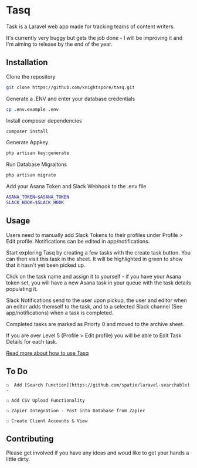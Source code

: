 # Tasq

Task is a Laravel web app made for tracking teams of content writers. 

It's currently very buggy but gets the job done - I will be improving it and I'm aiming to release by the end of the year. 

## Installation

Clone the repository

```bash
git clone https://github.com/knightspore/tasq.git
```

Generate a .ENV and enter your database credentials
```bash
cp .env.example .env
```

Install composer dependencies
```bash
composer install
```

Generate Appkey
```bash
php artisan key:generate
```

Run Database Migraitons
```bash
php artisan migrate
```

Add your Asana Token and Slack Webhook to the .env file
```bash
ASANA_TOKEN=$ASANA_TOKEN
SLACK_HOOK=$SLACK_HOOK
```

## Usage

Users need to manually add Slack Tokens to their profiles under Profile > Edit profile. Notifications can be edited in app/notifications.

Start exploring Tasq by creating a few tasks with the create task button. You can then visit this task in the sheet. It will be highlighted in green to show that it hasn't yet been picked up. 

Click on the task name and assign it to yourself - if you have your Asana token set, you will have a new Asana task in your queue with the task details populating it.

Slack Notifications send to the user upon pickup, the user and editor when an editor adds themself to the task, and to a selected Slack channel (See app/notifications) when a task is completed.

Completed tasks are marked as Priorty 0 and moved to the archive sheet.

If you are over Level 5 (Profile > Edit profile) you will be able to Edit Task Details for each task. 

[Read more about how to use Tasq](https://ciaranslemon.co.za/)


## To Do

    ☐  Add [Search Function](https://github.com/spatie/laravel-searchable) - 

    ☐ Add CSV Upload Functionality

    ☐ Zapier Integration - Post into Database from Zapier
      
    ☐ Create Client Accounts & View

## Contributing

Please get involved if you have any ideas and woud like to get your hands a little dirty.